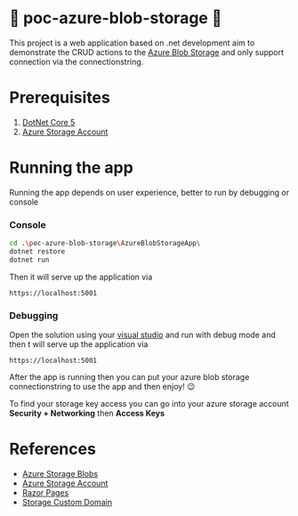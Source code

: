 # :space_invader: poc-azure-blob-storage :space_invader:
This project is a web application based on .net development aim to demonstrate the CRUD actions to the [Azure Blob Storage](https://learn.microsoft.com/en-us/dotnet/api/overview/azure/storage.blobs-readme?view=azure-dotnet) and only support connection via the connectionstring.

# Prerequisites
1. [DotNet Core 5](https://dotnet.microsoft.com/en-us/download/dotnet/5.0)
2. [Azure Storage Account](https://learn.microsoft.com/en-us/azure/storage/common/storage-account-create?tabs=azure-portal)

# Running the app
Running the app depends on user experience, better to run by debugging or console

### Console
```bash
cd .\poc-azure-blob-storage\AzureBlobStorageApp\
dotnet restore
dotnet run
```
Then it will serve up the application via
```http
https://localhost:5001
```

### Debugging
Open the solution using your [visual studio](https://visualstudio.microsoft.com/vs/) and run with debug mode and then t will serve up the application via
```http
https://localhost:5001
```

After the app is running then you can put your azure blob storage connectionstring to use the app and then enjoy! :wink:

To find your storage key access you can go into your azure storage account **Security + Networking** then **Access Keys**

# References
- [Azure Storage Blobs](https://learn.microsoft.com/en-us/azure/storage/blobs/storage-blobs-introduction?source=recommendations)
- [Azure Storage Account](https://learn.microsoft.com/en-us/azure/storage/common/storage-account-overview)
- [Razor Pages](https://learn.microsoft.com/en-us/aspnet/core/tutorials/razor-pages/razor-pages-start?view=aspnetcore-6.0&tabs=visual-studio)
- [Storage Custom Domain](https://learn.microsoft.com/en-us/azure/storage/blobs/storage-custom-domain-name?tabs=azure-portal)